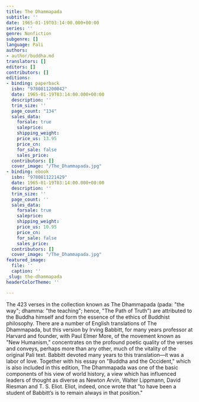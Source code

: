 ```yaml
---
title: The Dhammapada
subtitle: ''
date: 1965-01-19T03:14:00.000+00:00
series: ''
genre: Nonfiction
subgenre: []
language: Pali
authors:
- author/buddha.md
translators: []
editors: []
contributors: []
editions:
- binding: paperback
  isbn: "9780811200042"
  date: 1965-01-19T03:14:00.000+00:00
  description: ''
  trim_size: ''
  page_count: "134"
  sales_data:
    forsale: true
    saleprice: 
    shipping_weight: 
    price_us: 13.95
    price_cn: 
    for_sale: false
    sales_price: 
  contributors: []
  cover_image: "/The_Dhammapada.jpg"
- binding: ebook
  isbn: "9780811221429"
  date: 1965-01-19T03:14:00.000+00:00
  description: ''
  trim_size: ''
  page_count: ''
  sales_data:
    forsale: true
    saleprice: 
    shipping_weight: 
    price_us: 10.95
    price_cn: 
    for_sale: false
    sales_price: 
  contributors: []
  cover_image: "/The_Dhammapada.jpg"
featured_image:
  file: ''
  caption: ''
_slug: the-dhammapada
headerColorTheme: ''

---
```

The 423 verses in the collection known as The Dhammapada (pada: "the way"; dhamma: "the teaching"; hence, "The Path of Truth") are attributed to the Buddha himself and form the essence of the ethics of Buddhist philosophy. There are a number of English translations of The Dhammapada, but this version by Irving Babbitt, for many years professor at Harvard and founder, with Paul Elmer More, of the movement known as "New Humanism," concentrates on the profound poetic quality of the verses and conveys, perhaps more than any other, much of the vitality of the original Pali text. Babbitt devoted many years to this translation––it was a labor of love. Together with his essay on "Buddha and the Occident," which is also included in this edition, The Dhammapada was one of the basic components of his view of world history, a view which has influenced leaders of thought as diverse as Newton Arvin, Walter Lippmann, David Riesman and T. S. Eliot. Eliot, indeed, once wrote that "to have been a student of Babbitt’s is to remain always in that position."